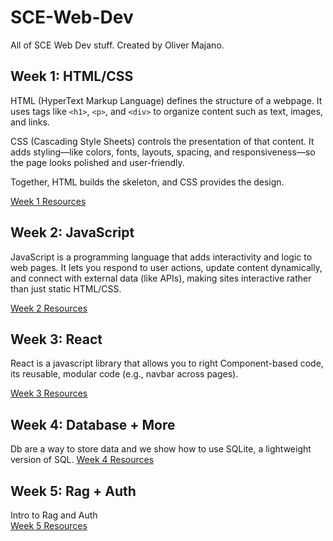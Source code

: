 # SCE-Web-Dev

All of SCE Web Dev stuff. Created by Oliver Majano.

## Week 1: HTML/CSS

HTML (HyperText Markup Language) defines the structure of a webpage. It uses tags like `<h1>`, `<p>`, and `<div>` to organize content such as text, images, and links.

CSS (Cascading Style Sheets) controls the presentation of that content. It adds styling—like colors, fonts, layouts, spacing, and responsiveness—so the page looks polished and user-friendly.

Together, HTML builds the skeleton, and CSS provides the design.

[Week 1 Resources](https://github.com/iOliver678/SCE-Web-Dev/tree/main/week1)

## Week 2: JavaScript

JavaScript is a programming language that adds interactivity and logic to web pages. It lets you respond to user actions, update content dynamically, and connect with external data (like APIs), making sites interactive rather than just static HTML/CSS.

[Week 2 Resources](https://github.com/iOliver678/SCE-Web-Dev/tree/main/week2)

## Week 3: React

React is a javascript library that allows you to right Component-based code, its reusable, modular code (e.g., navbar across pages).

[Week 3 Resources](https://github.com/iOliver678/SCE-Web-Dev/tree/main/week3)

## Week 4: Database + More

Db are a way to store data and we show how to use SQLite, a lightweight version of SQL.
[Week 4 Resources]()

## Week 5: Rag + Auth

Intro to Rag and Auth
<br>
[Week 5 Resources]()
